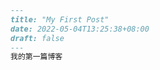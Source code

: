 ```markdown
---
title: "My First Post"
date: 2022-05-04T13:25:38+08:00
draft: false
---
我的第一篇博客
```

